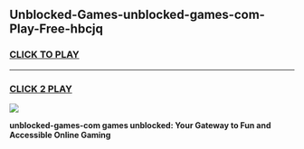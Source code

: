 
## Unblocked-Games-unblocked-games-com-Play-Free-hbcjq
<h3>
<a href="https://premium76.site?title=unblocked-games-com&ref=17A">CLICK TO PLAY</a></h3>
<hr>

<h3>
<a href="https://premium76.site?title=unblocked-games-com&ref=17A">CLICK 2 PLAY</a>
  
</h3>

<a href="https://premium76.site?title=unblocked-games-com&ref=17A"><img src="https://clearcache.store/games.png"></a>


**unblocked-games-com games unblocked: Your Gateway to Fun and Accessible Online Gaming**
